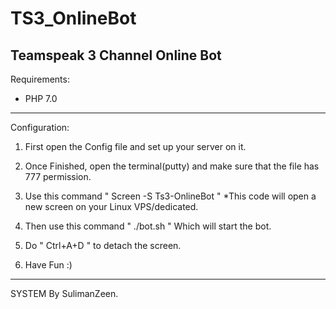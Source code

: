 # TS3_OnlineBot
Teamspeak 3 Channel Online Bot
--------------------------------------------------------------------------------------------------------------------------------------------------------------------------------------

Requirements: 

- PHP 7.0 



--------------------------------------------------------------------------------------------------------------------------------------------------------------------------------------




Configuration:

1. First open the Config file and set up your server on it.

2. Once Finished, open the terminal(putty) and make sure that the file has 777 permission.

3. Use this command " Screen -S Ts3-OnlineBot " *This code will open a new screen on your Linux VPS/dedicated. 

4. Then use this command " ./bot.sh " Which will start the bot. 

5. Do " Ctrl+A+D " to detach the screen.

6. Have Fun :)

----------------------------------------------------------------------------------------------------------------------------------------------------------------------------------------


SYSTEM By SulimanZeen.



